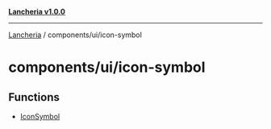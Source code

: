 [**Lancheria v1.0.0**](../../../README.md)

***

[Lancheria](../../../README.md) / components/ui/icon-symbol

# components/ui/icon-symbol

## Functions

- [IconSymbol](functions/IconSymbol.md)
